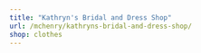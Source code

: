 ```yaml
---
title: "Kathryn's Bridal and Dress Shop"
url: /mchenry/kathryns-bridal-and-dress-shop/
shop: clothes
---
```

